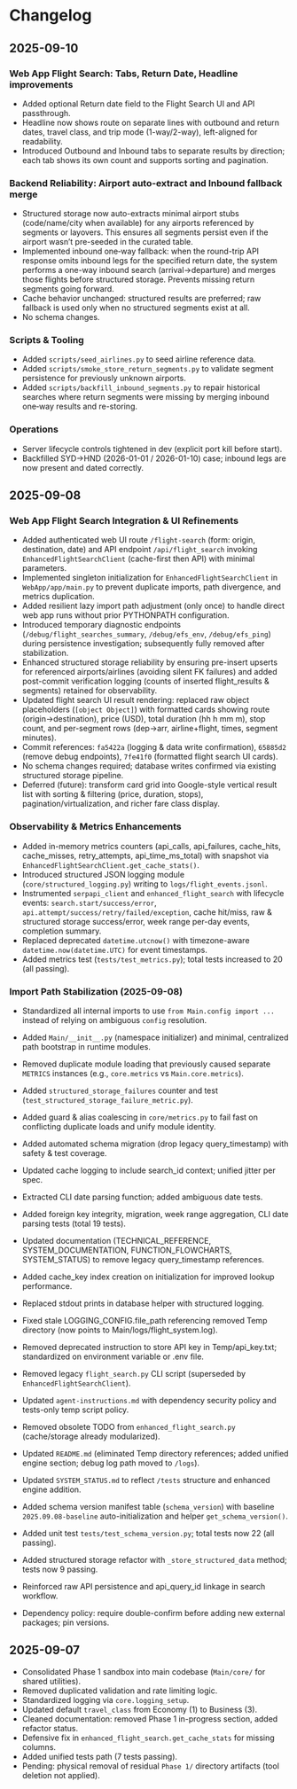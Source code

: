 # Changelog

## 2025-09-10
### Web App Flight Search: Tabs, Return Date, Headline improvements
- Added optional Return date field to the Flight Search UI and API passthrough.
- Headline now shows route on separate lines with outbound and return dates, travel class, and trip mode (1-way/2-way), left-aligned for readability.
- Introduced Outbound and Inbound tabs to separate results by direction; each tab shows its own count and supports sorting and pagination.

### Backend Reliability: Airport auto-extract and Inbound fallback merge
- Structured storage now auto-extracts minimal airport stubs (code/name/city when available) for any airports referenced by segments or layovers. This ensures all segments persist even if the airport wasn’t pre-seeded in the curated table.
- Implemented inbound one‑way fallback: when the round-trip API response omits inbound legs for the specified return date, the system performs a one-way inbound search (arrival→departure) and merges those flights before structured storage. Prevents missing return segments going forward.
- Cache behavior unchanged: structured results are preferred; raw fallback is used only when no structured segments exist at all.
- No schema changes.

### Scripts & Tooling
- Added `scripts/seed_airlines.py` to seed airline reference data.
- Added `scripts/smoke_store_return_segments.py` to validate segment persistence for previously unknown airports.
- Added `scripts/backfill_inbound_segments.py` to repair historical searches where return segments were missing by merging inbound one‑way results and re-storing.

### Operations
- Server lifecycle controls tightened in dev (explicit port kill before start).
- Backfilled SYD→HND (2026-01-01 / 2026-01-10) case; inbound legs are now present and dated correctly.

## 2025-09-08
### Web App Flight Search Integration & UI Refinements
- Added authenticated web UI route `/flight-search` (form: origin, destination, date) and API endpoint `/api/flight_search` invoking `EnhancedFlightSearchClient` (cache-first then API) with minimal parameters.
- Implemented singleton initialization for `EnhancedFlightSearchClient` in `WebApp/app/main.py` to prevent duplicate imports, path divergence, and metrics duplication.
- Added resilient lazy import path adjustment (only once) to handle direct web app runs without prior PYTHONPATH configuration.
- Introduced temporary diagnostic endpoints (`/debug/flight_searches_summary`, `/debug/efs_env`, `/debug/efs_ping`) during persistence investigation; subsequently fully removed after stabilization.
- Enhanced structured storage reliability by ensuring pre-insert upserts for referenced airports/airlines (avoiding silent FK failures) and added post-commit verification logging (counts of inserted flight_results & segments) retained for observability.
- Updated flight search UI result rendering: replaced raw object placeholders (`[object Object]`) with formatted cards showing route (origin→destination), price (USD), total duration (hh h mm m), stop count, and per-segment rows (dep→arr, airline+flight, times, segment minutes).
- Commit references: `fa5422a` (logging & data write confirmation), `65885d2` (remove debug endpoints), `7fe41f0` (formatted flight search UI cards).
- No schema changes required; database writes confirmed via existing structured storage pipeline.
- Deferred (future): transform card grid into Google-style vertical result list with sorting & filtering (price, duration, stops), pagination/virtualization, and richer fare class display.

### Observability & Metrics Enhancements
- Added in-memory metrics counters (api_calls, api_failures, cache_hits, cache_misses, retry_attempts, api_time_ms_total) with snapshot via `EnhancedFlightSearchClient.get_cache_stats()`.
- Introduced structured JSON logging module (`core/structured_logging.py`) writing to `logs/flight_events.jsonl`.
- Instrumented `serpapi_client` and `enhanced_flight_search` with lifecycle events: `search.start/success/error`, `api.attempt/success/retry/failed/exception`, cache hit/miss, raw & structured storage success/error, week range per-day events, completion summary.
- Replaced deprecated `datetime.utcnow()` with timezone-aware `datetime.now(datetime.UTC)` for event timestamps.
- Added metrics test (`tests/test_metrics.py`); total tests increased to 20 (all passing).
### Import Path Stabilization (2025-09-08)
- Standardized all internal imports to use `from Main.config import ...` instead of relying on ambiguous `config` resolution.
- Added `Main/__init__.py` (namespace initializer) and minimal, centralized path bootstrap in runtime modules.
- Removed duplicate module loading that previously caused separate `METRICS` instances (e.g., `core.metrics` vs `Main.core.metrics`).
- Added `structured_storage_failures` counter and test (`test_structured_storage_failure_metric.py`).
 - Added guard & alias coalescing in `core/metrics.py` to fail fast on conflicting duplicate loads and unify module identity.


- Added automated schema migration (drop legacy query_timestamp) with safety & test coverage.
- Updated cache logging to include search_id context; unified jitter per spec.
- Extracted CLI date parsing function; added ambiguous date tests.
- Added foreign key integrity, migration, week range aggregation, CLI date parsing tests (total 19 tests).
- Updated documentation (TECHNICAL_REFERENCE, SYSTEM_DOCUMENTATION, FUNCTION_FLOWCHARTS, SYSTEM_STATUS) to remove legacy query_timestamp references.
- Added cache_key index creation on initialization for improved lookup performance.
- Replaced stdout prints in database helper with structured logging.
- Fixed stale LOGGING_CONFIG.file_path referencing removed Temp directory (now points to Main/logs/flight_system.log).
- Removed deprecated instruction to store API key in Temp/api_key.txt; standardized on environment variable or .env file.
- Removed legacy `flight_search.py` CLI script (superseded by `EnhancedFlightSearchClient`).
- Updated `agent-instructions.md` with dependency security policy and tests-only temp script policy.
- Removed obsolete TODO from `enhanced_flight_search.py` (cache/storage already modularized).
- Updated `README.md` (eliminated Temp directory references; added unified engine section; debug log path moved to `/logs`).
- Updated `SYSTEM_STATUS.md` to reflect `/tests` structure and enhanced engine addition.
- Added schema version manifest table (`schema_version`) with baseline `2025.09.08-baseline` auto-initialization and helper `get_schema_version()`.
- Added unit test `tests/test_schema_version.py`; total tests now 22 (all passing).
- Added structured storage refactor with `_store_structured_data` method; tests now 9 passing.
- Reinforced raw API persistence and api_query_id linkage in search workflow.
- Dependency policy: require double-confirm before adding new external packages; pin versions.

## 2025-09-07
- Consolidated Phase 1 sandbox into main codebase (`Main/core/` for shared utilities).
- Removed duplicated validation and rate limiting logic.
- Standardized logging via `core.logging_setup`.
- Updated default `travel_class` from Economy (1) to Business (3).
- Cleaned documentation: removed Phase 1 in-progress section, added refactor status.
- Defensive fix in `enhanced_flight_search.get_cache_stats` for missing columns.
- Added unified tests path (7 tests passing).
- Pending: physical removal of residual `Phase 1/` directory artifacts (tool deletion not applied).
